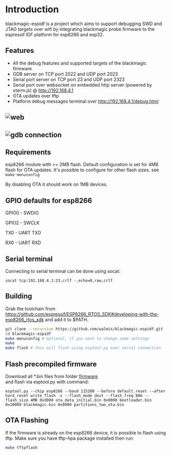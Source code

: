 # Introduction

blackmagic-espidf is a project which aims to support debugging SWD and JTAG targets over wifi by integrating blackmagic probe firmware to the espressif IDF platform for esp8266 and esp32.

## Features

- All the debug features and supported targets of the blackmagic firmware
- GDB server on TCP port 2022 and UDP port 2023
- Serial port server on TCP port 23 and UDP port 2323
- Serial port over websocket on embedded http server (powered by xterm.js) @ http://192.168.4.1
- OTA updates over tftp
- Platform debug messages terminal over http://192.168.4.1/debug.html

## ![web](images/web.gif)

## ![gdb connection](images/gdb.gif)

## Requirements

esp8266 module with >= 2MB flash. Default configuration is set for 4MB flash for OTA updates. It's possible to configure for other flash sizes. see `make menuconfig`

By disabling OTA it should work on 1MB devices.

## GPIO defaults for esp8266

GPIO0 - SWDIO

GPIO2 - SWCLK

TX0 - UART TXD

RX0  - UART RXD

## Serial terminal

Connecting to serial terminal can be done using socat:

```
socat tcp:192.168.4.1:23,crlf -,echo=0,raw,crlf
```

## Building

Grab the toolchain from https://github.com/espressif/ESP8266_RTOS_SDK#developing-with-the-esp8266_rtos_sdk  and add it to $PATH.

```bash
git clone --recursive https://github.com/walmis/blackmagic-espidf.git
cd blackmagic-espidf
make menuconfig # optional, if you want to change some settings
make
make flash # this will flash using esptool.py over serial connection
```


## Flash precompiled firmware

Download all *.bin files from folder [firmware](https://github.com/Jason2866/blackmagic-espidf/tree/master/firmware)  
and flash via esptool.py with command:

```
esptool.py --chip esp8266 --baud 115200 --before default_reset --after hard_reset write_flash -z --flash_mode dout --flash_freq 80m --flash_size 4MB 0xd000 ota_data_initial.bin 0x0000 bootloader.bin 0x10000 blackmagic.bin 0x8000 partitions_two_ota.bin
```


## OTA Flashing

If the firmware is already on the esp8266 device, it is possible to flash using tftp. Make sure you have tftp-hpa package installed then run:

```bash
make tftpflash
```

